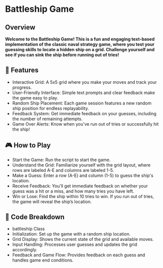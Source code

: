 # **Battleship Game**
## Overview
**Welcome to the Battleship Game! This is a fun and engaging text-based implementation of the classic naval strategy game, where you test your guessing skills to locate a hidden ship on a grid. Challenge yourself and see if you can sink the ship before running out of tries!**

## 🚀 Features
- Interactive Grid: A 5x5 grid where you make your moves and track your progress.
- User-Friendly Interface: Simple text prompts and clear feedback make the game easy to play.
- Random Ship Placement: Each game session features a new random ship position for endless replayability.
- Feedback System: Get immediate feedback on your guesses, including the number of remaining attempts.
- Game Over Alerts: Know when you've run out of tries or successfully hit the ship!
## 🎮 How to Play
- Start the Game: Run the script to start the game.
- Understand the Grid: Familiarize yourself with the grid layout, where rows are labeled A-E and columns are labeled 1-5.
- Make a Guess: Enter a row (A-E) and column (1-5) to guess the ship's location.
- Receive Feedback: You'll get immediate feedback on whether your guess was a hit or a miss, and how many tries you have left.
- Win or Lose: Find the ship within 10 tries to win. If you run out of tries, the game will reveal the ship’s location.
## 📜 Code Breakdown
- battleship Class
- Initialization: Set up the game with a random ship location.
- Grid Display: Shows the current state of the grid and available moves.
- Input Handling: Processes user guesses and updates the grid accordingly.
- Feedback and Game Flow: Provides feedback on each guess and handles game end conditions.
